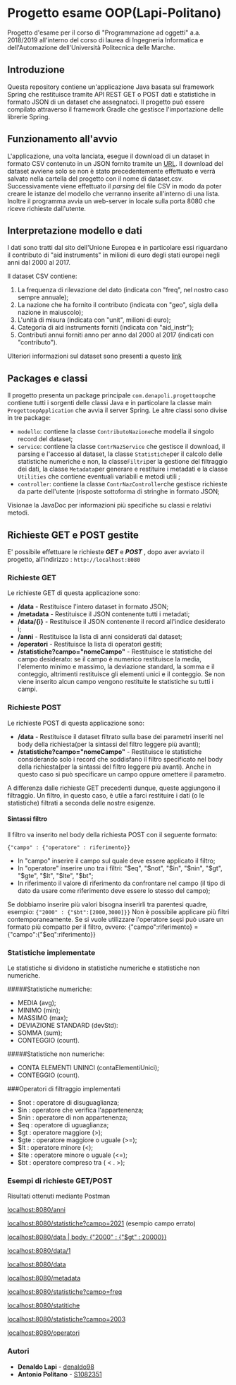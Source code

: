 # Progetto esame OOP(Lapi-Politano)

Progetto d'esame per il corso di "Programmazione ad oggetti" a.a. 2018/2019 all'interno del corso di laurea di Ingegneria Informatica e dell'Automazione dell'Università Politecnica delle Marche.

## Introduzione
Questa repository contiene un'applicazione Java basata sul framework Spring che restituisce tramite API REST GET o POST dati e statistiche in formato JSON di un dataset che assegnatoci. Il progetto può essere compilato attraverso il framework Gradle che gestisce l'importazione delle librerie Spring.


## Funzionamento all'avvio
L'applicazione, una volta lanciata, esegue il download di un dataset in formato CSV contenuto in un JSON fornito tramite un [URL](http://data.europa.eu/euodp/data/api/3/action/package_show?id=V7ZkhAQ536LhqVNfAeGA). Il download del dataset avviene solo se non è stato precedentemente effettuato e verrà salvato nella cartella del progetto con il nome di dataset.csv. Successivamente viene effettuato il *parsing* del file CSV in modo da poter creare le istanze del modello che verranno inserite all'interno di una lista. Inoltre il programma avvia un web-server in locale sulla porta 8080 che riceve richieste dall'utente. 

## Interpretazione modello e dati

I dati sono tratti dal sito dell'Unione Europea e in particolare essi riguardano il contributo di "aid instruments" in milioni di euro degli stati europei negli anni dal 2000 al 2017.

Il dataset CSV contiene:
1) La frequenza di rilevazione del dato (indicata con "freq", nel nostro caso sempre annuale);
2) La nazione che ha fornito il contributo (indicata con "geo", sigla della nazione in maiuscolo);
3) L'unità di misura (indicata con "unit", milioni di euro);
4) Categoria di aid instruments forniti (indicata con "aid_instr");
5) Contributi annui forniti anno per anno dal 2000 al 2017 (indicati con "contributo").

Ulteriori informazioni sul dataset sono presenti a questo [link](https://webgate.ec.europa.eu/comp/redisstat/databrowser/view/COMP_AI_SA_X$COMP_AI_SA_01/default/table)


## Packages e classi

Il progetto presenta un package principale  `com.denapoli.progettoop`che contiene tutti i sorgenti delle classi Java e in particolare la classe main `ProgettoopApplication` che avvia il server Spring. Le altre classi sono divise in tre package:

-   `modello`: contiene la classe  `ContributoNazione`che modella il singolo record del dataset;
-   `service`: contiene la classe  `ContrNazService`  che gestisce il download, il parsing e l'accesso al dataset, la classe  `Statistiche`per il calcolo delle statistiche numeriche e non,  la classe`Filtri`per la gestione del filtraggio dei dati, la classe `Metadata`per generare e restituire i metadati e la classe `Utilities` che contiene eventuali variabili e metodi utili ;
-   `controller`: contiene la classe  `ContrNazController`che gestisce richieste da parte dell'utente (risposte sottoforma di stringhe in formato JSON;

Visionae la JavaDoc per informazioni più specifiche su classi e relativi metodi.

## Richieste GET e POST gestite
E' possibile effettuare le richieste ***GET*** e ***POST*** , dopo aver avviato il progetto, all'indirizzo :
 `http://localhost:8080`

### Richieste GET
Le richieste GET di questa applicazione sono:

 - **/data** - Restituisce l'intero dataset in formato JSON;
 - **/metadata** - Restituisce il JSON contenente tutti i metadati;
 - **/data/{i}** - Restituisce il JSON contenente il record all'indice desiderato i;
 - **/anni** - Restituisce la lista di anni considerati dal dataset;
 - **/operatori** - Restituisce la lista di operatori gestiti;
 - **/statistiche?campo="nomeCampo"** - Restituisce le statistiche del campo desiderato: se il campo è numerico restituisce la media, l'elemento minimo e massimo, la deviazione standard, la somma e il conteggio, altrimenti restituisce gli elementi unici e il conteggio. 
 Se non viene inserito alcun campo vengono restituite le statistiche su tutti i campi.
 
### Richieste POST
Le richieste POST di questa applicazione sono:

 - **/data** - Restituisce il dataset filtrato sulla base dei parametri inseriti nel body della richiesta(per la sintassi del filtro leggere più avanti);
 - **/statistiche?campo="nomeCampo"** - Restituisce le statistiche considerando solo i record che soddisfano il filtro specificato nel body della richiesta(per la sintassi del filtro leggere più avanti). 
 Anche in questo caso si può specificare un campo oppure omettere il parametro.


A differenza dalle richieste GET precedenti dunque,  queste aggiungono il filtraggio.
Un filtro, in questo caso, è utile a farci restituire i dati (o le statistiche) filtrati a seconda delle nostre esigenze.

#### Sintassi filtro
Il filtro va inserito nel body della richiesta POST con il seguente formato: 
 
 `{"campo" : {"operatore" : riferimento}}`
 - In "campo" inserire il campo sul quale deve essere applicato il filtro; 
 - In "operatore" inserire uno tra i filtri: "\$eq", "\$not", "\$in", "\$nin", "\$gt", "\$gte", "\$lt", "\$lte", "$bt";
 - In riferimento il valore di riferimento da confrontare nel campo (il tipo di dato da usare come riferimento deve essere lo stesso del campo);
 
 Se dobbiamo inserire più valori bisogna inserirli tra parentesi quadre, esempio: `{"2000" : {"$bt":[2000,3000]}}`
 Non è possibile applicare più filtri contemporaneamente.
 Se si vuole utilizzare l'operatore  `$eq`si può usare un formato più compatto per il filtro, ovvero:
{"campo":riferimento} = {"campo":{"$eq":riferimento}}

### Statistiche implementate
Le statistiche si dividono in statistiche numeriche e statistiche non numeriche.

#####Statistiche numeriche:
 - MEDIA (avg);
 - MINIMO (min);
 - MASSIMO (max);
 - DEVIAZIONE STANDARD (devStd):
 - SOMMA (sum);
 - CONTEGGIO (count).
 
#####Statistiche non numeriche:
 - CONTA ELEMENTI UNINCI (contaElementiUnici);
 - CONTEGGIO (count).

###Operatori di filtraggio implementati
 - $not : operatore di disuguaglianza;
 - $in : operatore che verifica l'appartenenza;
 - $nin : operatore di non appartenenza;
 - $eq : operatore di uguaglianza;
 - $gt : operatore maggiore (>);
 - $gte : operatore maggiore o uguale (>=);
 - $lt : operatore minore (<);
 - $lte : operatore minore o uguale (<=);
 - $bt : operatore compreso tra ( < . >);

### Esempi di richieste GET/POST
Risultati ottenuti mediante Postman

[localhost:8080/anni](https://github.com/denaldo98/Progetto-Esame/blob/master/Screen/screen/Anni.PNG)

[localhost:8080/statistiche?campo=2021](https://github.com/denaldo98/Progetto-Esame/blob/master/Screen/screen/Campo%20errato.PNG) (esempio campo errato)

[localhost:8080/data | body: {"2000" : {"$gt" : 20000}}](https://github.com/denaldo98/Progetto-Esame/blob/master/Screen/screen/Contributo_2000%24gt_20000.PNG)

[localhost:8080/data/1](https://github.com/denaldo98/Progetto-Esame/blob/master/Screen/screen/Dati%201.PNG)

[localhost:8080/data](https://github.com/denaldo98/Progetto-Esame/blob/master/Screen/screen/Dati.PNG)

[localhost:8080/metadata](https://github.com/denaldo98/Progetto-Esame/blob/master/Screen/screen/Metadati.PNG)

[localhost:8080/statistiche?campo=freq](https://github.com/denaldo98/Progetto-Esame/blob/master/Screen/screen/Statistiche%20freq.PNG)

[localhost:8080/statitiche](https://github.com/denaldo98/Progetto-Esame/blob/master/Screen/screen/Statistiche.PNG)

[localhost:8080/statistiche?campo=2003](https://github.com/denaldo98/Progetto-Esame/blob/master/Screen/screen/Stiatistiche%202003.PNG)

[localhost:8080/operatori](https://github.com/denaldo98/Progetto-Esame/blob/master/Screen/screen/operatori.PNG)

### Autori

* **Denaldo Lapi** - [denaldo98](https://github.com/denaldo98)
* **Antonio Politano** - [S1082351](https://github.com/S1082351)
